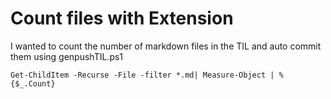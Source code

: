 # Count files with Extension 

I wanted to count the number of markdown files in the TIL and auto commit them using genpushTIL.ps1 

`Get-ChildItem -Recurse -File -filter *.md| Measure-Object | %{$_.Count}`